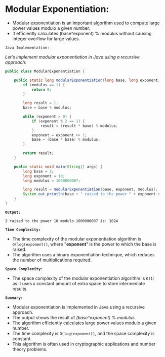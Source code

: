 # Modular Exponentiation:

-   Modular exponentiation is an important algorithm used to compute large power values modulo a given number. 
-   It efficiently calculates (base^exponent) % modulus without causing integer overflow for large values.

`Java Implementation:`

*Let's implement modular exponentiation in Java using a recursive approach:*

```java
public class ModularExponentiation {

    public static long modularExponentiation(long base, long exponent, long modulus) {
        if (modulus == 1) {
            return 0;
        }

        long result = 1;
        base = base % modulus;

        while (exponent > 0) {
            if (exponent % 2 == 1) {
                result = (result * base) % modulus;
            }
            exponent = exponent >> 1;
            base = (base * base) % modulus;
        }

        return result;
    }

    public static void main(String[] args) {
        long base = 2;
        long exponent = 10;
        long modulus = 1000000007;

        long result = modularExponentiation(base, exponent, modulus);
        System.out.println(base + " raised to the power " + exponent + " modulo " + modulus + " is: " + result);
    }
}
```

**`Output:`**

```
2 raised to the power 10 modulo 1000000007 is: 1024
```

**`Time Complexity:`**

-   The time complexity of the modular exponentiation algorithm is `O(log(exponent))`, where "**exponent**" is the power to which the base is raised.
-   The algorithm uses a binary exponentiation technique, which reduces the number of multiplications required.

**`Space Complexity:`**

-   The space complexity of the modular exponentiation algorithm is `O(1)` as it uses a constant amount of extra space to store intermediate results.

**`Summary:`**

-   Modular exponentiation is implemented in Java using a recursive approach. 
-    The output shows the result of *(base^exponent) % modulus*. 
-   The algorithm efficiently calculates large power values modulo a given number. 
-   The time complexity is `O(log(exponent))`, and the space complexity is constant. 
-   This algorithm is often used in cryptographic applications and number theory problems.